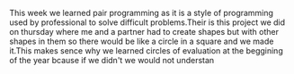 This week we learned pair programming as it is a style of programming used by professional to solve difficult problems.Their is this project we did on thursday where me and a partner had to create shapes but with other shapes in them so there would be like a circle in a square and we made it.This makes sence why we learned circles of evaluation at the beggining of the year bcause if we didn't we would not understan   
